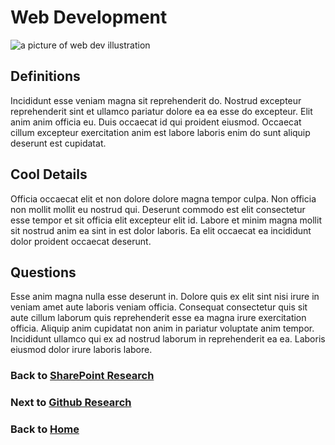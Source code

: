 # Web Development

![a picture of web dev illustration](/assets/webdev.png)

## Definitions

Incididunt esse veniam magna sit reprehenderit do. Nostrud excepteur reprehenderit sint et ullamco pariatur dolore ea ea esse do excepteur. Elit anim anim officia eu. Duis occaecat id qui proident eiusmod. Occaecat cillum excepteur exercitation anim est labore laboris enim do sunt aliquip deserunt est cupidatat.

## Cool Details

Officia occaecat elit et non dolore dolore magna tempor culpa. Non officia non mollit mollit eu nostrud qui. Deserunt commodo est elit consectetur esse tempor et sit officia elit excepteur elit id. Labore et minim magna mollit sit nostrud anim ea sint in est dolor laboris. Ea elit occaecat ea incididunt dolor proident occaecat deserunt.

## Questions

Esse anim magna nulla esse deserunt in. Dolore quis ex elit sint nisi irure in veniam amet aute laboris veniam officia. Consequat consectetur quis sit aute cillum laborum quis reprehenderit esse ea magna irure exercitation officia. Aliquip anim cupidatat non anim in pariatur voluptate anim tempor. Incididunt ullamco qui ex ad nostrud laborum in reprehenderit ea ea. Laboris eiusmod dolor irure laboris labore.

### Back to [SharePoint Research](/research/sharepoint/)

### Next to [Github Research](/research/github/)

### Back to [Home](/)
